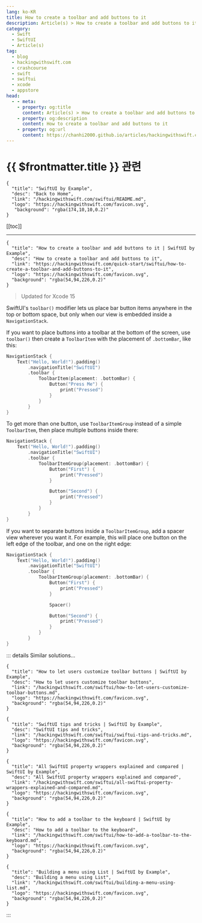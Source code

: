 ```yaml
---
lang: ko-KR
title: How to create a toolbar and add buttons to it
description: Article(s) > How to create a toolbar and add buttons to it
category:
  - Swift
  - SwiftUI
  - Article(s)
tag: 
  - blog
  - hackingwithswift.com
  - crashcourse
  - swift
  - swiftui
  - xcode
  - appstore
head:
  - - meta:
    - property: og:title
      content: Article(s) > How to create a toolbar and add buttons to it
    - property: og:description
      content: How to create a toolbar and add buttons to it
    - property: og:url
      content: https://chanhi2000.github.io/articles/hackingwithswift.com/swiftui/how-to-create-a-toolbar-and-add-buttons-to-it.html
---
```


# {{ $frontmatter.title }} 관련

```component VPCard
{
  "title": "SwiftUI by Example",
  "desc": "Back to Home",
  "link": "/hackingwithswift.com/swiftui/README.md",
  "logo": "https://hackingwithswift.com/favicon.svg",
   "background": "rgba(174,10,10,0.2)"
}
```

[[toc]]

---

```component VPCard
{
  "title": "How to create a toolbar and add buttons to it | SwiftUI by Example",
  "desc": "How to create a toolbar and add buttons to it",
  "link": "https://hackingwithswift.com/quick-start/swiftui/how-to-create-a-toolbar-and-add-buttons-to-it",
  "logo": "https://hackingwithswift.com/favicon.svg",
  "background": "rgba(54,94,226,0.2)"
}
```

> Updated for Xcode 15

SwiftUI's `toolbar()` modifier lets us place bar button items anywhere in the top or bottom space, but only when our view is embedded inside a `NavigationStack`.

If you want to place buttons into a toolbar at the bottom of the screen, use `toolbar()` then create a `ToolbarItem` with the placement of `.bottomBar`, like this:

```swift
NavigationStack {
    Text("Hello, World!").padding()
        .navigationTitle("SwiftUI")
        .toolbar {
            ToolbarItem(placement: .bottomBar) {
                Button("Press Me") {
                    print("Pressed")
                }
            }
        }
}
```

<VidStack src="https://hackingwithswift.com/img/books/quick-start/swiftui/how-to-create-a-toolbar-and-add-buttons-to-it-1~dark.mp4" />

To get more than one button, use `ToolbarItemGroup` instead of a simple `ToolbarItem`, then place multiple buttons inside there:

```swift
NavigationStack {
    Text("Hello, World!").padding()
        .navigationTitle("SwiftUI")
        .toolbar {
            ToolbarItemGroup(placement: .bottomBar) {
                Button("First") {
                    print("Pressed")
                }

                Button("Second") {
                    print("Pressed")
                }
            }
        }
}
```

<VidStack src="https://hackingwithswift.com/img/books/quick-start/swiftui/how-to-create-a-toolbar-and-add-buttons-to-it-2~dark.mp4" />

If you want to separate buttons inside a `ToolbarItemGroup`, add a spacer view wherever you want it. For example, this will place one button on the left edge of the toolbar, and one on the right edge:

```swift
NavigationStack {
    Text("Hello, World!").padding()
        .navigationTitle("SwiftUI")
        .toolbar {
            ToolbarItemGroup(placement: .bottomBar) {
                Button("First") {
                    print("Pressed")
                }

                Spacer()

                Button("Second") {
                    print("Pressed")
                }
            }
        }
}
```

::: details Similar solutions…

```component VPCard
{
  "title": "How to let users customize toolbar buttons | SwiftUI by Example",
  "desc": "How to let users customize toolbar buttons",
  "link": "/hackingwithswift.com/swiftui/how-to-let-users-customize-toolbar-buttons.md",
  "logo": "https://hackingwithswift.com/favicon.svg",
  "background": "rgba(54,94,226,0.2)"
}
```

```component VPCard
{
  "title": "SwiftUI tips and tricks | SwiftUI by Example",
  "desc": "SwiftUI tips and tricks",
  "link": "/hackingwithswift.com/swiftui/swiftui-tips-and-tricks.md",
  "logo": "https://hackingwithswift.com/favicon.svg",
  "background": "rgba(54,94,226,0.2)"
}
```

```component VPCard
{
  "title": "All SwiftUI property wrappers explained and compared | SwiftUI by Example",
  "desc": "All SwiftUI property wrappers explained and compared",
  "link": "/hackingwithswift.com/swiftui/all-swiftui-property-wrappers-explained-and-compared.md",
  "logo": "https://hackingwithswift.com/favicon.svg",
  "background": "rgba(54,94,226,0.2)"
}
```

```component VPCard
{
  "title": "How to add a toolbar to the keyboard | SwiftUI by Example",
  "desc": "How to add a toolbar to the keyboard",
  "link": "/hackingwithswift.com/swiftui/how-to-add-a-toolbar-to-the-keyboard.md",
  "logo": "https://hackingwithswift.com/favicon.svg",
  "background": "rgba(54,94,226,0.2)"
}
```

```component VPCard
{
  "title": "Building a menu using List | SwiftUI by Example",
  "desc": "Building a menu using List",
  "link": "/hackingwithswift.com/swiftui/building-a-menu-using-list.md",
  "logo": "https://hackingwithswift.com/favicon.svg",
  "background": "rgba(54,94,226,0.2)"
}
```

:::

